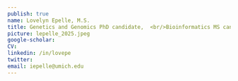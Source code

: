 ```yaml
---
publish: true
name: Lovelyn Epelle, M.S.
title: Genetics and Genomics PhD candidate,  <br/>Bioinformatics MS candidate, <br/><a href="http://csg.sph.umich.edu/training/" target='_blank'>Genome Science Training Program Fellow</a>, <br/><a href="https://rackham.umich.edu/funding/funding-types/rackham-merit-fellowship-program/" target='_blank'>Rackham Merit Fellow</a>
picture: lepelle_2025.jpeg
google-scholar: 
CV:
linkedin: /in/lovepe
twitter:
email: iepelle@umich.edu
---
```

